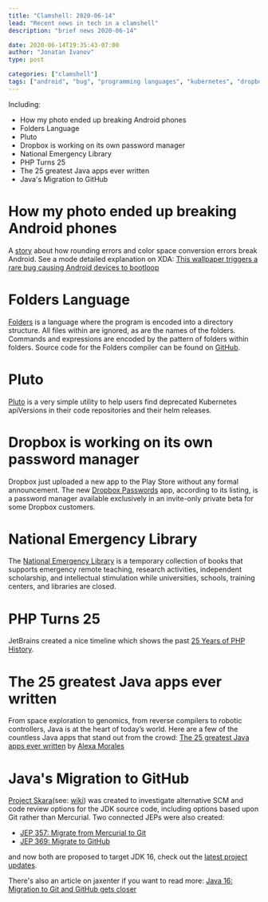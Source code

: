 ```yaml
---
title: "Clamshell: 2020-06-14"
lead: "Recent news in tech in a clamshell"
description: "brief news 2020-06-14"

date: 2020-06-14T19:35:43-07:00
author: "Jonatan Ivanov"
type: post

categories: ["clamshell"]
tags: ["android", "bug", "programming languages", "kubernetes", "dropbox", "password manager", "library", "PHP", "Java", "git", "GitHub"]
---
```


Including:
- How my photo ended up breaking Android phones
- Folders Language
- Pluto
- Dropbox is working on its own password manager
- National Emergency Library
- PHP Turns 25
- The 25 greatest Java apps ever written
- Java's Migration to GitHub

<!--more-->

# How my photo ended up breaking Android phones

A [story](https://www.bbc.com/news/technology-52978884) about how rounding errors and color space conversion errors break Android. See a mode detailed explanation on XDA: [This wallpaper triggers a rare bug causing Android devices to bootloop](https://www.xda-developers.com/wallpaper-triggers-rare-bug-causing-android-devices-bootloop)

# Folders Language

[Folders](http://danieltemkin.com/Esolangs/Folders/) is a language where the program is encoded into a directory structure. All files within are ignored, as are the names of the folders. Commands and expressions are encoded by the pattern of folders within folders. Source code for the Folders compiler can be found on [GitHub](https://github.com/rottytooth/Folders).

# Pluto

[Pluto](https://github.com/FairwindsOps/pluto) is a very simple utility to help users find deprecated Kubernetes apiVersions in their code repositories and their helm releases.

# Dropbox is working on its own password manager

Dropbox just uploaded a new app to the Play Store without any formal announcement. The new [Dropbox Passwords](https://www.androidpolice.com/2020/06/04/dropbox-is-working-on-its-own-password-manager/) app, according to its listing, is a password manager available exclusively in an invite-only private beta for some Dropbox customers.

# National Emergency Library

The [National Emergency Library](https://archive.org/details/nationalemergencylibrary) is a temporary collection of books that supports emergency remote teaching, research activities, independent scholarship, and intellectual stimulation while universities, schools, training centers, and libraries are closed.

# PHP Turns 25

JetBrains created a nice timeline which shows the past [25 Years of PHP History](https://www.jetbrains.com/lp/php-25/).

# The 25 greatest Java apps ever written

From space exploration to genomics, from reverse compilers to robotic controllers, Java is at the heart of today’s world. Here are a few of the countless Java apps that stand out from the crowd: [The 25 greatest Java apps ever written](https://blogs.oracle.com/javamagazine/the-top-25-greatest-java-apps-ever-written) by [Alexa Morales](https://twitter.com/WorlWindWriting)

# Java's Migration to GitHub

[Project Skara](https://openjdk.java.net/projects/skara/)(see: [wiki](https://wiki.openjdk.java.net/display/SKARA)) was created to investigate alternative SCM and code review options for the JDK source code, including options based upon Git rather than Mercurial. Two connected JEPs were also created:
- [JEP 357: Migrate from Mercurial to Git](https://openjdk.java.net/jeps/357)
- [JEP 369: Migrate to GitHub](https://openjdk.java.net/jeps/369)

and now both are proposed to target JDK 16, check out the [latest project updates](https://cr.openjdk.java.net/~rwestberg/skara/skara_status_update_2020_05_07.pdf).

There's also an article on jaxenter if you want to read more: [Java 16: Migration to Git and GitHub gets closer](https://jaxenter.com/java-16-migration-to-git-and-github-jdk-172076.html)
